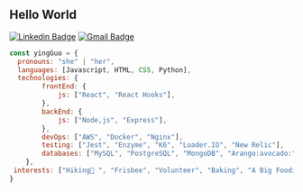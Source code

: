 ## Hello World
[![Linkedin Badge](https://img.shields.io/badge/LinkedIn-0077B5?style=for-the-badge&logo=linkedin&logoColor=white)](https://www.linkedin.com/in/ying-guo-07219653/)
[![Gmail Badge](https://img.shields.io/badge/Gmail-D14836?style=for-the-badge&logo=gmail&logoColor=white)](mailto:guoguoying2013@gmail.com)

```javascript
const yingGuo = {
  pronouns: "she" | "her",
  languages: [Javascript, HTML, CSS, Python],
  technologies: {
        frontEnd: {
            js: ["React", "React Hooks"],
        },
        backEnd: {
            js: ["Node,js", "Express"],
        },
        devOps: ["AWS", "Docker", "Nginx"],
        testing: ["Jest", "Enzyme", "K6", "Loader.IO", "New Relic"],
        databases: ["MySQL", "PostgreSQL", "MongoDB", "Arango:avocado:", "Redis"],
    },
 interests: ["Hiking🌱 ", "Frisbee", "Volunteer", "Baking", "A Big Foodie", "Hackathons😄 "]
}

```

<!--
**guoguoying2013/guoguoying2013** is a ✨ _special_ ✨ repository because its `README.md` (this file) appears on your GitHub profile.
![Header](https://github.com/guoguoying2013/githubBanner.png "Header")

Here are some ideas to get you started:

- 🔭 I’m currently working on ...
- 🌱 I’m currently learning ...
- 👯 I’m looking to collaborate on ...
- 🤔 I’m looking for help with ...
- 💬 Ask me about ...
- 📫 How to reach me: ...
- 😄 Pronouns: ...
- ⚡ Fun fact: ...
-->
